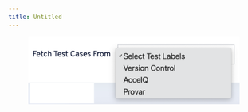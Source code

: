 ```yaml
---
title: Untitled
---
```


<div align="center" data-full-width="true"><figure><img src="../assets/image (3) (1) (1) (1) (1).png" alt=""><figcaption></figcaption></figure></div>
